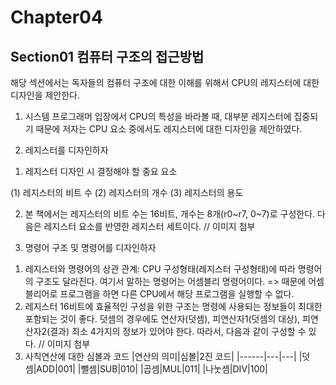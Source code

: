 # Chapter04
## Section01 컴퓨터 구조의 접근방법
해당 섹션에서는 독자들의 컴퓨터 구조에 대한 이해를 위해서 CPU의 레지스터에 대한 디자인을 제안한다. 

1. 시스템 프로그래머 입장에서 CPU의 특성을 바라볼 때, 대부분 레지스터에 집중되기 때문에 저자는 CPU 요소 중에서도 레지스터에 대한 디자인을 제안하였다.

2. 레지스터를 디자인하자

1) 레지스터 디자인 시 결정해야 할 중요 요소

  (1) 레지스터의 비트 수
  (2) 레지스터의 개수
  (3) 레지스터의 용도
  
2) 본 책에서는 레지스터의 비트 수는 16비트, 개수는 8개(r0~r7, 0~7)로 구성한다. 다음은 레지스터 요소를 반영한 레지스터 세트이다.
// 이미지 첨부

3. 명령어 구조 및 명령어를 디자인하자

  1) 레지스터와 명령어의 상관 관계: CPU 구성형태(레지스터 구성형태)에 따라 명령어의 구조도 달라진다. 여기서 말하는 명령어는 어셈블리 명령어이다.
  => 때문에 어셈블리어로 프로그램을 하면 다른 CPU에서 해당 프로그램을 실행할 수 없다.
  2) 레지스터 16비트에 효율적인 구성을 위한 구조는 명령에 사용되는 정보들이 최대한 포함되는 것이 좋다. 덧셈의 경우에도 연산자(덧셈), 피연산자1(덧셈의 대상), 피연산자2(결과) 최소 4가지의 정보가 있어야 한다. 따라서, 다음과 같이 구성할 수 있다.
  // 이미지 첨부
  3) 사칙연산에 대한 심볼과 코드
|연산의 의미|심볼|2진 코드|
|------|---|---|
|덧셈|ADD|001|
|뺄셈|SUB|010|
|곱셈|MUL|011|
|나눗셈|DIV|100|
